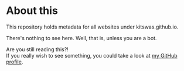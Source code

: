 # About this
This repository holds metadata for all websites under kitswas.github.io.

There's nothing to see here. Well, that is, unless you are a bot.

Are you still reading this?!  
If you really wish to see something, you could take a look at [my GitHub profile](https://github.com/kitswas/).
